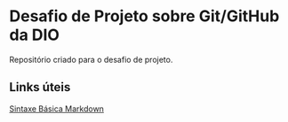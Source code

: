 # Desafio de Projeto sobre Git/GitHub da DIO
Repositório criado para o desafio de projeto.

## Links úteis
[Sintaxe Básica Markdown](https://www.markdownguide.org/)
